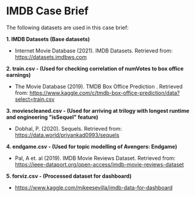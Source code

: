 # IMDB Case Brief

The following datasets are used in this case brief:

**1. IMDB Datasets (Base datasets)**
- Internet Movie Database (2021). IMDB Datasets. Retrieved from: https://datasets.imdbws.com

**2. train.csv - (Used for checking correlation of numVotes to box office earnings)**
- The Movie Database (2019). TMDB Box Office Prediction . Retrieved from: https://www.kaggle.com/c/tmdb-box-office-prediction/data?select=train.csv

**3. moviescleaned.csv - (Used for arriving at trilogy with longest runtime and engineering "isSequel" feature)**
- Dobhal, P. (2020). Sequels. Retrieved from: https://data.world/priyankad0993/sequels

**4. endgame.csv  - (Used for topic modelling of Avengers: Endgame)**
- Pal, A et. al (2019). IMDB Movie Reviews Dataset. Retrieved from: https://ieee-dataport.org/open-access/imdb-movie-reviews-dataset

**5. forviz.csv - (Processed dataset for dashboard)**
- https://www.kaggle.com/mikeesevilla/imdb-data-for-dashboard
  

